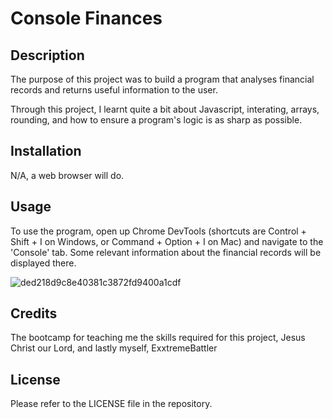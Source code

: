 # Console Finances

## Description

The purpose of this project was to build a program that analyses financial records and returns useful information to the user.

Through this project, I learnt quite a bit about Javascript, interating, arrays, rounding, and how to ensure a program's logic is as sharp as possible.

## Installation

N/A, a web browser will do.

## Usage

To use the program, open up Chrome DevTools (shortcuts are Control + Shift + I on Windows, or Command + Option + I on Mac) and navigate to the 'Console' tab.
Some relevant information about the financial records will be displayed there.

![ded218d9c8e40381c3872fd9400a1cdf](https://user-images.githubusercontent.com/69109391/211807626-1451222e-83eb-4506-83dd-13049a5b2780.png)

## Credits

The bootcamp for teaching me the skills required for this project, Jesus Christ our Lord, and lastly myself, ExxtremeBattler 

## License

Please refer to the LICENSE file in the repository.



